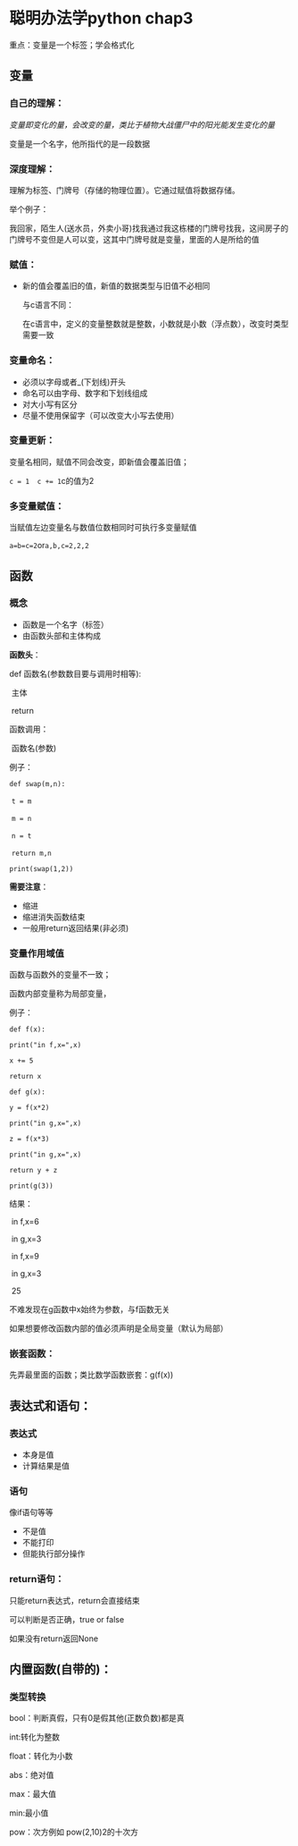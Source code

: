 # 聪明办法学python   chap3

重点：变量是一个标签；学会格式化

## 变量

### 自己的理解：

*变量即变化的量，会改变的量，类比于植物大战僵尸中的阳光能发生变化的量*

变量是一个名字，他所指代的是一段数据

### 深度理解：

理解为标签、门牌号（存储的物理位置）。它通过赋值将数据存储。

举个例子：

我回家，陌生人(送水员，外卖小哥)找我通过我这栋楼的门牌号找我，这间房子的门牌号不变但是人可以变，这其中门牌号就是变量，里面的人是所给的值

### 赋值：

- 新的值会覆盖旧的值，新值的数据类型与旧值不必相同

  与c语言不同：

  在c语言中，定义的变量整数就是整数，小数就是小数（浮点数），改变时类型需要一致

### 变量命名：

- 必须以字母或者_(下划线)开头
- 命名可以由字母、数字和下划线组成
- 对大小写有区分
- 尽量不使用保留字（可以改变大小写去使用）

### 变量更新：

变量名相同，赋值不同会改变，即新值会覆盖旧值；

`c = 1  c += 1`c的值为2

### 多变量赋值：

当赋值左边变量名与数值位数相同时可执行多变量赋值

`a=b=c=2`or`a,b,c=2,2,2`

## 函数

### 概念

- 函数是一个名字（标签）
- 由函数头部和主体构成

**函数头**：

def  函数名(参数数目要与调用时相等):           <!--类似于数学中函数f(x)-->

​	主体

​	return 

函数调用：

​	函数名(参数)

例子：

`def swap(m,n):`

​	`t = m`

​	`m = n`

​	`n = t`

​	`return m,n`

`print(swap(1,2))`

**需要注意**：

- 缩进
- 缩进消失函数结束
- 一般用return返回结果(非必须)

### 变量作用域值

函数与函数外的变量不一致；

函数内部变量称为局部变量，

例子：

`def f(x):`

  `print("in f,x=",x)`

  `x += 5`

  `return x`



`def g(x):`

  `y = f(x*2)`

  `print("in g,x=",x)`

  `z = f(x*3)`

  `print("in g,x=",x)`

  `return y + z`



`print(g(3))`

结果：

​	in f,x=6

​	in g,x=3

​	in f,x=9

​	in g,x=3

​	25

不难发现在g函数中x始终为参数，与f函数无关



如果想要修改函数内部的值必须声明是全局变量（默认为局部）

### 嵌套函数：

先弄最里面的函数；类比数学函数嵌套：g(f(x))

## 表达式和语句：

### 表达式

- 本身是值
- 计算结果是值

### 语句     

像if语句等等

- 不是值
- 不能打印
- 但能执行部分操作

### return语句：

只能return表达式，return会直接结束

可以判断是否正确，true or false 

如果没有return返回None

## 内置函数(自带的)：

### 类型转换

bool：判断真假，只有0是假其他(正数负数)都是真

int:转化为整数

float：转化为小数

abs：绝对值

max：最大值

min:最小值 

pow：次方例如  pow(2,10)2的十次方























